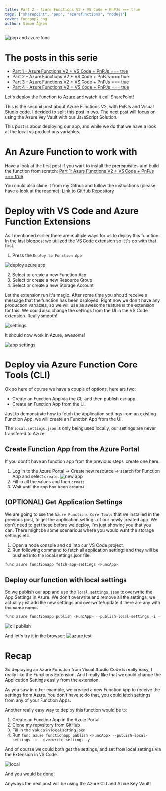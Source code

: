 ```yaml
---
title: Part 2 - Azure Functions V2 + VS Code + PnPJs === true 
tags: ["sharepoint", "pnp", "azurefunctions", "nodejs"]
cover: funcpnp2.png
author: Simon Ågren
---
```


![pnp and azure func](./funcpnp2.png)

# The posts in this serie
- <a href="https://simonagren.github.io/azurefunction-v2-pnpjs/" target="_blank">Part 1 - Azure Functions V2 + VS Code + PnPJs === true</a>
- Part 2 - Azure Functions V2 + VS Code + PnPJs === true
- <a href="https://simonagren.github.io/part3-azurefunction/" target="_blank">Part 3 - Azure Functions V2 + VS Code + PnPJs === true</a>
- <a href="https://simonagren.github.io/part4-azurefunction/" target="_blank">Part 4 - Azure Functions V2 + VS Code + PnPJs === true</a>


Let's deploy the Function to Azure and watch it call SharePoint!

This is the second post about Azure Functions V2, with PnPJs and Visual Studio code. I decided to split this post in two. The next post will focus on using the Azure Key Vault with our JavaScript Solution. 

This post is about deploying our app, and while we do that we have a look at the local vs productions variables.


# An Azure Function to work with
Have a look at the first post if you want to install the prerequisites and build the function from scratch:
<a href="https://simonagren.github.io/azurefunction-v2-pnpjs/" target="_blank">Part 1: Azure Functions V2 + VS Code + PnPJs === true</a>

You could also clone it from my Github and follow the instructions (please have a look at the readme):
<a href="https://github.com/simonagren/azurefuncpnpjsgetlists" target="_blank">Link to GitHub Repository</a>

# Deploy with VS Code and Azure Function Extensions
As I mentioned earlier there are multiple ways for us to deploy this function. In the last blogpost we utilized the VS Code extension so let's go with that first.

1. Press the `Deploy to Function App`

![deploy azure app](./deploy.jpg)

2. Select or create a new Function App
3. Select or create a new Resource Group
4. Select or create a new Storage Account

Let the extension run it's magic. After some time you should receive a message that the function has been deployed.
Right now we don't have any production variables, so we will use an awesome feature in the extension for this. We could also change the settings from the UI in the VS Code extension. Really smooth!

![settings](./settings.jpg)

It should now work in Azure, awesome!

![app settings](./appsettings.jpg)

# Deploy via Azure Function Core Tools (CLI)
Ok so here of course we have a couple of options, here are two:
- Create an Function App via the CLI and then publish our app
- Create an Function App from the UI.

Just to demonstrate how to fetch the Application settings from an existing Function App, we will create an Function App from the UI.

The `local.settings.json` is only being used locally, our settings are never transfered to Azure.

## Create Function App from the Azure Portal
If you dont't have an function app from the previous steps, create one here.

1. Log in to the Azure Portal -> Create new resource -> search for Function App and select `create`.
![new app](./newapp.jpg)
2. Fill in all the values and then `create`
3. Wait until the app has been created

## (OPTIONAL) Get Application Settings
We are going to use the `Azure Functions Core Tools` that we installed in the previous post, to get the application settings of our newly created app.
We don't need to get these before we deploy, I'm just showing you that you can. There might be some scenarious where you would want the storage settings etc.

1. Open a node console and cd into our VS Code project.
2. Run following command to fetch all application settings and they will be pushed into the local.settings.json file. 
```javascript
func azure functionapp fetch-app-settings <FuncApp>
```

## Deploy our function with local settings
So we publish our app and use the `local.settings.json` to overwrite the App Settings in Azure. We don't overwrite and remove all the settings, we actually just add the new settings and overwrite/update if there are any with the same name.  
```javascript
func azure functionapp publish <FuncApp> --publish-local-settings -i --overwrite-settings -y
```
![cli publish](./clideploy.jpg)

And let's try it in the browser:
![azure test](./azuretest.jpg)



# Recap
So deploying an Azure Function from Visual Studio Code is really easy, I really like the Functions Extension. And I really like that we could change the Application Settings easily from the extension.

As you saw in other example, we created a new Function App to receive the settings from Azure. You don't have to do that, you could fetch settings from any of your Function Apps.

Another really easy way to deploy this function would be to:
1. Create an Function App in the Azure Portal
2. Clone my repository from GitHub
3. Fill in the values in local.setting.json
4. Run `func azure functionapp publish <FuncApp> --publish-local-settings -i --overwrite-settings -y`

And of course we could both get the settings, and set from local settings via the Extension in VS Code.

![local](./local.jpg)


And you would be done!


Anyways the next post will be using the Azure CLI and Azure Key Vault!
